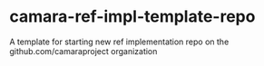 # camara-ref-impl-template-repo
A template for starting new ref implementation repo on the github.com/camaraproject organization
